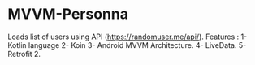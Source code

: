 # MVVM-Personna
Loads list of users using API (https://randomuser.me/api/).
Features : 
1- Kotlin language
2- Koin
3- Android MVVM Architecture.
4- LiveData.
5- Retrofit 2.
